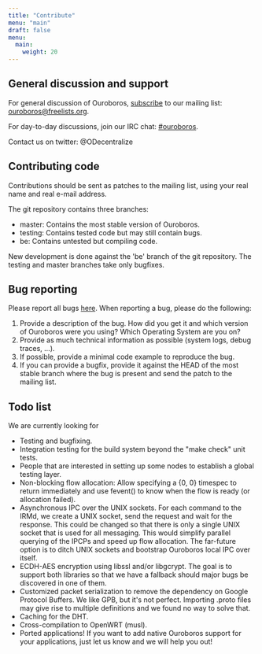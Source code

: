 ```yaml
---
title: "Contribute"
menu: "main"
draft: false
menu:
  main:
    weight: 20
---
```


General discussion and support
------------------------------

For general discussion of Ouroboros,
[subscribe](https://www.freelists.org/list/ouroboros) to our mailing
list: [ouroboros@freelists.org](mailto:ouroboros@freelists.org).

For day-to-day discussions, join our IRC chat:
[\#ouroboros](irc://irc.freenode.net/ouroboros).

Contact us on twitter: @ODecentralize

Contributing code
-----------------

Contributions should be sent as patches to the mailing list, using your
real name and real e-mail address.

The git repository contains three branches:

-   master: Contains the most stable version of Ouroboros.
-   testing: Contains tested code but may still contain bugs.
-   be: Contains untested but compiling code.

New development is done against the 'be' branch of the git repository.
The testing and master branches take only bugfixes.

Bug reporting
-------------

Please report all bugs [here](/bugzilla). When reporting a bug, please
do the following:

1.  Provide a description of the bug. How did you get it and which
    version of Ouroboros were you using? Which Operating System are you
    on?
2.  Provide as much technical information as possible (system logs,
    debug traces, \...).
3.  If possible, provide a minimal code example to reproduce the bug.
4.  If you can provide a bugfix, provide it against the HEAD of the most
    stable branch where the bug is present and send the patch to the
    mailing list.

Todo list
---------

We are currently looking for

-   Testing and bugfixing.
-   Integration testing for the build system beyond the "make check"
    unit tests.
-   People that are interested in setting up some nodes to establish a
    global testing layer.
-   Non-blocking flow allocation: Allow specifying a {0, 0} timespec to
    return immediately and use fevent() to know when the flow is ready
    (or allocation failed).
-   Asynchronous IPC over the UNIX sockets. For each command to the
    IRMd, we create a UNIX socket, send the request and wait for the
    response. This could be changed so that there is only a single UNIX
    socket that is used for all messaging. This would simplify parallel
    querying of the IPCPs and speed up flow allocation. The far-future
    option is to ditch UNIX sockets and bootstrap Ouroboros local IPC
    over itself.
-   ECDH-AES encryption using libssl and/or libgcrypt. The goal is to
    support both libraries so that we have a fallback should major bugs
    be discovered in one of them.
-   Customized packet serialization to remove the dependency on Google
    Protocol Buffers. We like GPB, but it\'s not perfect. Importing
    .proto files may give rise to multiple definitions and we found no
    way to solve that.
-   Caching for the DHT.
-   Cross-compilation to OpenWRT (musl).
-   Ported applications! If you want to add native Ouroboros support for
    your applications, just let us know and we will help you out!

